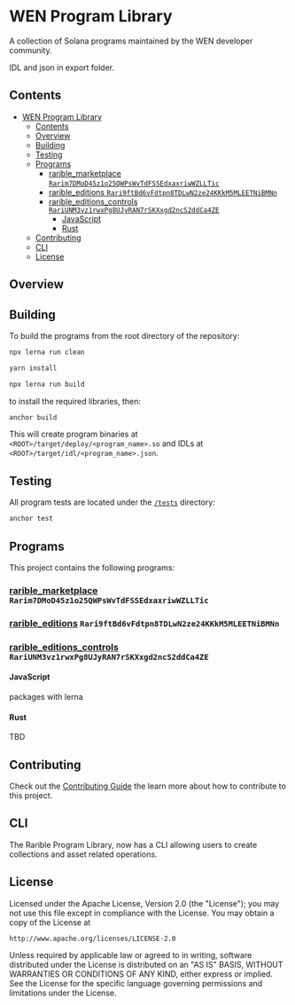 # WEN Program Library

A collection of Solana programs maintained by the WEN developer community.


IDL and json in export folder.

## Contents

- [WEN Program Library](#wen-program-library)
  - [Contents](#contents)
  - [Overview](#overview)
  - [Building](#building)
  - [Testing](#testing)
  - [Programs](#programs)
    - [rarible\_marketplace `Rarim7DMoD45z1o25QWPsWvTdFSSEdxaxriwWZLLTic`](#rarible_marketplace-rarim7dmod45z1o25qwpswvtdfssedxaxriwwzlltic)
    - [rarible\_editions `Rari9ftBd6vFdtpn8TDLwN2ze24KKkM5MLEETNiBMNn`](#rarible_editions-rari9ftbd6vfdtpn8tdlwn2ze24kkkm5mleetnibmnn)
    - [rarible\_editions\_controls `RariUNM3vz1rwxPg8UJyRAN7rSKXxgd2ncS2ddCa4ZE`](#rarible_editions_controls-rariunm3vz1rwxpg8ujyran7rskxxgd2ncs2ddca4ze)
      - [JavaScript](#javascript)
      - [Rust](#rust)
  - [Contributing](#contributing)
  - [CLI](#cli)
  - [License](#license)

## Overview

## Building

To build the programs from the root directory of the repository:

```bash
npx lerna run clean
```

```bash
yarn install
```

```bash
npx lerna run build
```

to install the required libraries, then:

```bash
anchor build
```

This will create program binaries at `<ROOT>/target/deploy/<program_name>.so` and IDLs at `<ROOT>/target/idl/<program_name>.json`.

## Testing

All program tests are located under the [`/tests`](./tests) directory:

```bash
anchor test
```

## Programs

This project contains the following programs:

### [rarible_marketplace](https://eclipsescan.xyz/account/Rari9ftBd6vFdtpn8TDLwN2ze24KKkM5MLEETNiBMNn?cluster=testnet) `Rarim7DMoD45z1o25QWPsWvTdFSSEdxaxriwWZLLTic`

### [rarible_editions](https://eclipsescan.xyz/account/Rari9ftBd6vFdtpn8TDLwN2ze24KKkM5MLEETNiBMNn?cluster=testnet) `Rari9ftBd6vFdtpn8TDLwN2ze24KKkM5MLEETNiBMNn`

### [rarible_editions_controls](https://eclipsescan.xyz/account/Rari9ftBd6vFdtpn8TDLwN2ze24KKkM5MLEETNiBMNn?cluster=testnet) `RariUNM3vz1rwxPg8UJyRAN7rSKXxgd2ncS2ddCa4ZE`

#### JavaScript

packages with lerna

#### Rust

TBD


## Contributing

Check out the [Contributing Guide](./CONTRIBUTING.md) the learn more about how to contribute to this project.

## CLI

The Rarible Program Library, now has a CLI allowing users to create collections and asset related operations.
## License

Licensed under the Apache License, Version 2.0 (the "License");
you may not use this file except in compliance with the License.
You may obtain a copy of the License at

    http://www.apache.org/licenses/LICENSE-2.0

Unless required by applicable law or agreed to in writing, software
distributed under the License is distributed on an "AS IS" BASIS,
WITHOUT WARRANTIES OR CONDITIONS OF ANY KIND, either express or implied.
See the License for the specific language governing permissions and
limitations under the License.

